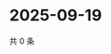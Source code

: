 # 2025-09-19

共 0 条

<!-- BEGIN ZHIHUQUESTIONS -->
<!-- 最后更新时间 Fri Sep 19 2025 16:15:08 GMT+0800 (China Standard Time) -->

<!-- END ZHIHUQUESTIONS -->
